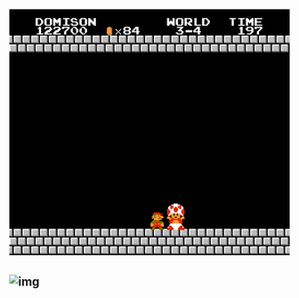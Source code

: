 ## ![gif](https://github.com/domison/domison/blob/main/assets/wigflip.com-thankyoumario.gif)


## ![img](https://github.com/domison/domison/blob/main/assets/carbontscodesnippet)